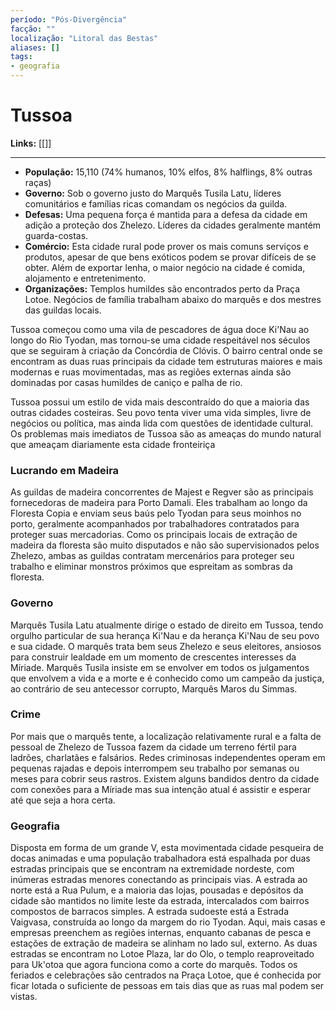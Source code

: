 ```yaml
---
período: "Pós-Divergência"
facção: ""
localização: "Litoral das Bestas"
aliases: []
tags:
- geografia
---
```


# **Tussoa**

**Links:** [[]]

---
- **População:** 15,110 (74% humanos, 10% elfos, 8% halflings, 8% outras raças)
- **Governo:** Sob o governo justo do Marquês Tusila Latu, líderes comunitários e famílias ricas comandam os negócios da guilda.
- **Defesas:** Uma pequena força é mantida para a defesa da cidade em adição a proteção dos Zhelezo. Líderes da cidades geralmente mantém guarda-costas.
- **Comércio:** Esta cidade rural pode prover os mais comuns serviços e produtos, apesar de que bens exóticos podem se provar difíceis de se obter. Além de exportar lenha, o maior negócio na cidade é comida, alojamento e entretenimento.
- **Organizações:** Templos humildes são encontrados perto da Praça Lotoe. Negócios de família trabalham abaixo do marquês e dos mestres das guildas locais.

Tussoa começou como uma vila de pescadores de água doce Ki'Nau ao longo do Rio Tyodan, mas tornou-se uma cidade respeitável nos séculos que se seguiram à criação da Concórdia de Clóvis. O bairro central onde se encontram as duas ruas principais da cidade tem estruturas maiores e mais modernas e ruas movimentadas, mas as regiões externas ainda são dominadas por casas humildes de caniço e palha de rio. 

Tussoa possui um estilo de vida mais descontraído do que a maioria das outras cidades costeiras. Seu povo tenta viver uma vida simples, livre de negócios ou política, mas ainda lida com questões de identidade cultural. Os problemas mais imediatos de Tussoa são as ameaças do mundo natural que ameaçam diariamente esta cidade fronteiriça

### **Lucrando em Madeira**
As guildas de madeira concorrentes de Majest e Regver são as principais fornecedoras de madeira para Porto Damali. Eles trabalham ao longo da Floresta Copia e enviam seus baús pelo Tyodan para seus moinhos no porto, geralmente acompanhados por trabalhadores contratados para proteger suas mercadorias. Como os principais locais de extração de madeira da floresta são muito disputados e não são supervisionados pelos Zhelezo, ambas as guildas contratam mercenários para proteger seu trabalho e eliminar monstros próximos que espreitam as sombras da floresta.

### **Governo**
Marquês Tusila Latu atualmente dirige o estado de direito em Tussoa, tendo orgulho particular de sua herança Ki'Nau e da herança Ki'Nau de seu povo e sua cidade. O marquês trata bem seus Zhelezo e seus eleitores, ansiosos para construir lealdade em um momento de crescentes interesses da Míriade. Marquês Tusila insiste em se envolver em todos os julgamentos que envolvem a vida e a morte e é conhecido como um campeão da justiça, ao contrário de seu antecessor corrupto, Marquês Maros du Simmas.

### **Crime**
Por mais que o marquês tente, a localização relativamente rural e a falta de pessoal de Zhelezo de Tussoa fazem da cidade um terreno fértil para ladrões, charlatães e falsários. Redes criminosas independentes operam em pequenas rajadas e depois interrompem seu trabalho por semanas ou meses para cobrir seus rastros. Existem alguns bandidos dentro da cidade com conexões para a Míriade mas sua intenção atual é assistir e esperar até que seja a hora certa.

### **Geografia**
Disposta em forma de um grande V, esta movimentada cidade pesqueira de docas animadas e uma população trabalhadora está espalhada por duas estradas principais que se encontram na extremidade nordeste, com inúmeras estradas menores conectando as principais vias. A estrada ao norte está a Rua Pulum, e a maioria das lojas, pousadas e depósitos da cidade são mantidos no limite leste da estrada, intercalados com bairros compostos de barracos simples. A estrada sudoeste está a Estrada Vaigvasa, construída ao longo da margem do rio Tyodan. Aqui, mais casas e empresas preenchem as regiões internas, enquanto cabanas de pesca e estações de extração de madeira se alinham no lado sul, externo. As duas estradas se encontram no Lotoe Plaza, lar do Olo, o templo reaproveitado para Uk'otoa que agora funciona como a corte do marquês. Todos os feriados e celebrações são centrados na Praça Lotoe, que é conhecida por ficar lotada o suficiente de pessoas em tais dias que as ruas mal podem ser vistas.
